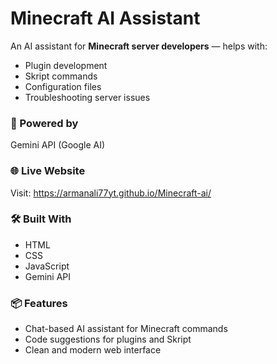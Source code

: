 # Minecraft AI Assistant

An AI assistant for **Minecraft server developers** — helps with:
- Plugin development
- Skript commands
- Configuration files
- Troubleshooting server issues

### 🧠 Powered by
Gemini API (Google AI)

### 🌐 Live Website
Visit: https://armanali77yt.github.io/Minecraft-ai/

### 🛠️ Built With
- HTML
- CSS
- JavaScript
- Gemini API

### 📦 Features
- Chat-based AI assistant for Minecraft commands
- Code suggestions for plugins and Skript
- Clean and modern web interface
